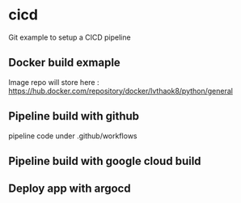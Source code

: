 # cicd
Git example to setup a CICD pipeline

## Docker build exmaple
Image repo will store here : https://hub.docker.com/repository/docker/lvthaok8/python/general
## Pipeline build with github 

pipeline code under .github/workflows


## Pipeline build with google cloud build


## Deploy app with argocd 


